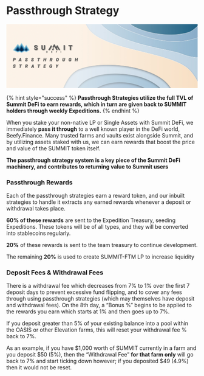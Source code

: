 # Passthrough Strategy

![](<../.gitbook/assets/Passthrough Strategy Masthead.jpg>)

{% hint style="success" %}
**Passthrough Strategies utilize the full TVL of Summit DeFi to earn rewards, which in turn are given back to SUMMIT holders through weekly Expeditions.**
{% endhint %}

When you stake your non-native LP or Single Assets with Summit DeFi, we immediately **pass it through** to a well known player in the DeFi world, Beefy.Finance. Many trusted farms and vaults exist alongside Summit, and by utilizing assets staked with us, we can earn rewards that boost the price and value of the SUMMIT token itself.

**The passthrough strategy system is a key piece of the Summit DeFi machinery, and contributes to returning value to Summit users**&#x20;

### Passthrough Rewards

Each of the passthrough strategies earn a reward token, and our inbuilt strategies to handle it extracts any earned rewards whenever a deposit or withdrawal takes place.

**60% of these rewards** are sent to the Expedition Treasury, seeding Expeditions. These tokens will be of all types, and they will be converted into stablecoins regularly.

**20%** of these rewards is sent to the team treasury to continue development.

The remaining **20%** is used to create SUMMIT-FTM LP to increase liquidity&#x20;

### **Deposit Fees & Withdrawal Fees**

There is a withdrawal fee which decreases from 7% to 1% over the first 7 deposit days to prevent excessive fund flipping, and to cover any fees through using passthrough strategies (which may themselves have deposit and withdrawal fees).  On the 8th day, a “Bonus %” begins to be applied to the rewards you earn which starts at 1% and then goes up to 7%.

If you deposit greater than 5% of your existing balance into a pool within the OASIS or other Elevation farms, this will reset your withdrawal fee % back to 7%.

As an example, if you have $1,000 worth of SUMMIT currently in a farm and you deposit $50 (5%), then the “Withdrawal Fee” **for that farm only** will go back to 7% and start ticking down however; if you deposited $49 (4.9%) then it would not be reset.

